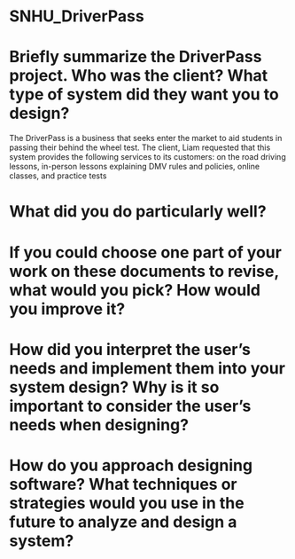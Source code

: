 # SNHU_DriverPass

# Briefly summarize the DriverPass project. Who was the client? What type of system did they want you to design?
  
  The DriverPass is a business that seeks enter the market to aid students in passing their behind the wheel test. The client, Liam requested that this system provides the following services to its customers: on the road driving lessons, in-person lessons explaining DMV rules and policies, online classes, and practice tests
    
# What did you do particularly well?
    
# If you could choose one part of your work on these documents to revise, what would you pick? How would you improve it?

# How did you interpret the user’s needs and implement them into your system design? Why is it so important to consider the user’s needs when designing?

# How do you approach designing software? What techniques or strategies would you use in the future to analyze and design a system?
